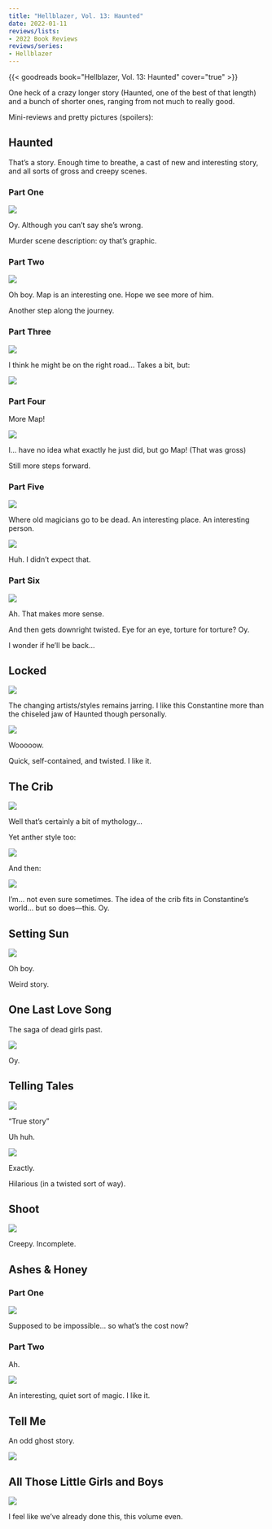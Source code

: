 ```yaml
---
title: "Hellblazer, Vol. 13: Haunted"
date: 2022-01-11
reviews/lists:
- 2022 Book Reviews
reviews/series:
- Hellblazer
---
```

{{< goodreads book="Hellblazer, Vol. 13: Haunted" cover="true" >}}

One heck of a crazy longer story (Haunted, one of the best of that length) and a bunch of shorter ones, ranging from not much to really good. 

Mini-reviews and pretty pictures (spoilers):

## Haunted
That’s a story. Enough time to breathe, a cast of new and interesting story, and all sorts of gross and creepy scenes. 

### Part One

![](/embeds/books/attachments/hellblazer-13-65d284.png)

Oy. Although you can’t say she’s wrong. 

Murder scene description: oy that’s graphic. 

### Part Two

![](/embeds/books/attachments/hellblazer-13-00fe1a.png)

Oh boy. Map is an interesting one. Hope we see more of him. 

Another step along the journey. 

### Part Three 

![](/embeds/books/attachments/hellblazer-13-638959.png)

I think he might be on the right road… Takes a bit, but:

![](/embeds/books/attachments/hellblazer-13-0bbe25.png)

### Part Four 

More Map!

![](/embeds/books/attachments/hellblazer-13-0eea26.png)

I… have no idea what exactly he just did, but go Map! (That was gross)

Still more steps forward. 

### Part Five

![](/embeds/books/attachments/hellblazer-13-93f80c.png)

Where old magicians go to be dead. An interesting place. An interesting person. 

![](/embeds/books/attachments/hellblazer-13-302ac5.png)

Huh. I didn’t expect that. 

### Part Six

![](/embeds/books/attachments/hellblazer-13-f94a70.png)

Ah. That makes more sense. 

And then gets downright twisted. Eye for an eye, torture for torture? Oy. 

I wonder if he’ll be back…

## Locked

![](/embeds/books/attachments/hellblazer-13-69012d.png)

The changing artists/styles remains jarring. I like this Constantine more than the chiseled jaw of Haunted though personally. 

![](/embeds/books/attachments/hellblazer-13-f6d4f7.png)

Wooooow. 

Quick, self-contained, and twisted. I like it. 

## The Crib

![](/embeds/books/attachments/hellblazer-13-608d92.png)

Well that’s certainly a bit of mythology…

Yet anther style too:

![](/embeds/books/attachments/hellblazer-13-d5f385.png)

And then:

![](/embeds/books/attachments/hellblazer-13-fb116a.png)

I’m… not even sure sometimes. The idea of the crib fits in Constantine’s world… but so does—this. Oy. 

## Setting Sun

![](/embeds/books/attachments/hellblazer-13-d01299.png)

Oh boy. 

Weird story. 

## One Last Love Song
The saga of dead girls past. 

![](/embeds/books/attachments/hellblazer-13-0c9d86.png)

Oy. 

## Telling Tales
![](/embeds/books/attachments/hellblazer-13-666257.png)

“True story”

Uh huh. 

![](/embeds/books/attachments/hellblazer-13-ca3ef6.png)

Exactly. 

Hilarious (in a twisted sort of way). 

## Shoot

![](/embeds/books/attachments/hellblazer-13-458fa0.png)

Creepy. Incomplete. 

## Ashes & Honey
### Part One

![](/embeds/books/attachments/hellblazer-13-5455ee.png)

Supposed to be impossible… so what’s the cost now?

### Part Two

Ah. 

![](/embeds/books/attachments/hellblazer-13-ef28f4.png)

An interesting, quiet sort of magic. I like it. 

## Tell Me

An odd ghost story.   

![](/embeds/books/attachments/hellblazer-13-929c29.png)

## All Those Little Girls and Boys

![](/embeds/books/attachments/hellblazer-13-9dfc1e.png)

I feel like we’ve already done this, this volume even. 


